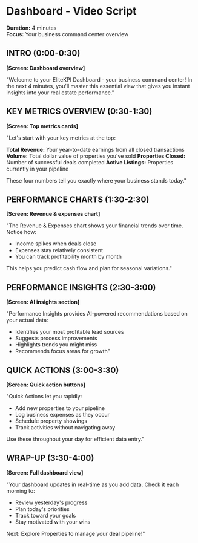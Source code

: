 # Dashboard - Video Script
**Duration:** 4 minutes  
**Focus:** Your business command center overview

## INTRO (0:00-0:30)
**[Screen: Dashboard overview]**

"Welcome to your EliteKPI Dashboard - your business command center! In the next 4 minutes, you'll master this essential view that gives you instant insights into your real estate performance."

## KEY METRICS OVERVIEW (0:30-1:30)
**[Screen: Top metrics cards]**

"Let's start with your key metrics at the top:

**Total Revenue:** Your year-to-date earnings from all closed transactions
**Volume:** Total dollar value of properties you've sold
**Properties Closed:** Number of successful deals completed
**Active Listings:** Properties currently in your pipeline

These four numbers tell you exactly where your business stands today."

## PERFORMANCE CHARTS (1:30-2:30)
**[Screen: Revenue & expenses chart]**

"The Revenue & Expenses chart shows your financial trends over time. Notice how:
- Income spikes when deals close
- Expenses stay relatively consistent
- You can track profitability month by month

This helps you predict cash flow and plan for seasonal variations."

## PERFORMANCE INSIGHTS (2:30-3:00)
**[Screen: AI insights section]**

"Performance Insights provides AI-powered recommendations based on your actual data:
- Identifies your most profitable lead sources
- Suggests process improvements
- Highlights trends you might miss
- Recommends focus areas for growth"

## QUICK ACTIONS (3:00-3:30)
**[Screen: Quick action buttons]**

"Quick Actions let you rapidly:
- Add new properties to your pipeline
- Log business expenses as they occur
- Schedule property showings
- Track activities without navigating away

Use these throughout your day for efficient data entry."

## WRAP-UP (3:30-4:00)
**[Screen: Full dashboard view]**

"Your dashboard updates in real-time as you add data. Check it each morning to:
- Review yesterday's progress
- Plan today's priorities
- Track toward your goals
- Stay motivated with your wins

Next: Explore Properties to manage your deal pipeline!"